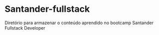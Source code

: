 # Santander-fullstack
Diretório para armazenar o conteúdo aprendido no bootcamp Santander Fullstack Developer
